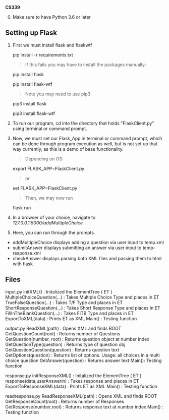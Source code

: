 **CS339**

0) Make sure to have Python 3.6 or later

## Setting up Flask

1) First we must install flask and flaskwtf


    pip install -r requirements.txt

    >If this fails you may have to install the packages manually:	

    pip install flask
    
    pip install flask-wtf

    >Note you may need to use pip3:

    pip3 install flask

    pip3 install flask-wtf

2) To run our program, cd into the directory that holds "FlaskClient.py" using terminal or command prompt. 
3) Now, we must set our Flask_App in terminal or command prompt, which can be done through program execution as well, but is not set up that way currently, as this is a demo of base functionality.

    >Depending on OS:

    export FLASK_APP=FlaskClient.py

    >or

    set FLASK_APP=FlaskClient.py

    >Then, we may now run
	
    flask run

4) In a browser of your choice, navigate to *127.0.0.1:5000/addMultipleChoice*
5) Here, you can run through the prompts.

 - addMultipleChoice displays adding a question via user input to temp.xml
 - submitAnswer displays submitting an answer via user input to temp-response.xml
 - checkAnswer displays parsing both XML files and passing them to html with flask

## Files

input.py
initXML() : Initalized the ElementTree ( ET )
MultipleChoiceQuestion(...) : Takes Multiple Choice Type and places in ET
TrueFalseQuestion(...) : Takes T/F Type and places in ET
ShortResponseQuestion(...) : Takes Short Response Type and places in ET
FillInTheBlankQuestion(...) : Takes FiTB Type and places in ET
ExportToXML(data) : Prints ET as XML
Main() : Testing function

output.py
ReadXML(path) : Opens XML and finds ROOT
GetQuestionCount(root) : Returns number of Questions
GetQuestion(number, root) : Returns question object at number index
GetQuestionType(question) : Returns type of question obj
GetQuestionQuestion(question) : Returns question text
GetOptions(question) : Returns list of options. Usage: all choices in a multi choice question
GetAnswer(question) : Returns answer text
Main(): Testing function

response.py
initResponseXML() : Initalized the ElementTree ( ET )
response(data,userAnswerin) : Takes response and places in ET
ExportToResponseXML(data) : Prints ET as XML
Main() : Testing function

readresponse.py
ReadResponseXML(path) : Opens XML and finds ROOT
GetResponseCount(root) : Returns number of Responses
GetResponse(number,root) : Returns response text at number index
Main() : Testing function
